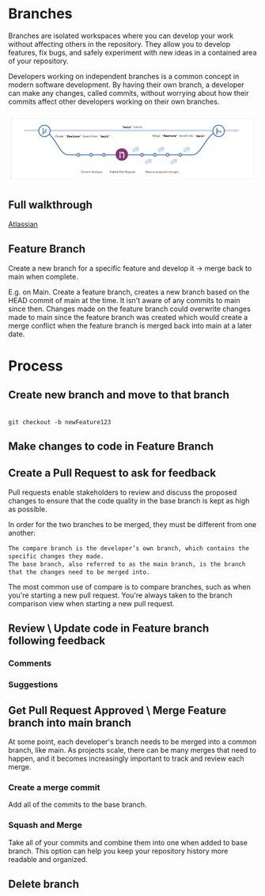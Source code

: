 # Branches
Branches are isolated workspaces where you can develop your work without affecting others in the repository. They allow you to develop features, fix bugs, and safely experiment with new ideas in a contained area of your repository.

Developers working on independent branches is a common concept in modern software development. By having their own branch, a developer can make any changes, called commits, without worrying about how their commits affect other developers working on their own branches.

![](https://github.com/WelshieGD/terraform-learnings/blob/main/Git/Images/PullRequest.png)

## Full walkthrough
[Atlassian](https://www.atlassian.com/git/tutorials/using-branches/git-merge)

## Feature Branch
Create a new branch for a specific feature and develop it -> merge back to main when complete. 

E.g. on Main. Create a feature branch, creates a new branch based on the HEAD commit of main at the time. It isn't aware of any commits to main since then. Changes made on the feature branch could overwrite changes made to main since the feature branch was created which would create a merge conflict when the feature branch is merged back into main at a later date.

# Process

## Create new branch and move to that branch

```

git checkout -b newFeature123

```
## Make changes to code in Feature Branch

## Create a Pull Request to ask for feedback
Pull requests enable stakeholders to review and discuss the proposed changes to ensure that the code quality in the base branch is kept as high as possible.

In order for the two branches to be merged, they must be different from one another:

    The compare branch is the developer’s own branch, which contains the specific changes they made.
    The base branch, also referred to as the main branch, is the branch that the changes need to be merged into.

The most common use of compare is to compare branches, such as when you're starting a new pull request. You're always taken to the branch comparison view when starting a new pull request.

## Review \ Update code in Feature branch following feedback

### Comments

### Suggestions

## Get Pull Request Approved \ Merge Feature branch into main branch

At some point, each developer's branch needs to be merged into a common branch, like main. As projects scale, there can be many merges that need to happen, and it becomes increasingly important to track and review each merge. 

### Create a merge commit
Add all of the commits to the base branch.

### Squash and Merge
Take all of your commits and combine them into one when added to base branch. This option can help you keep your repository history more readable and organized.

## Delete branch

